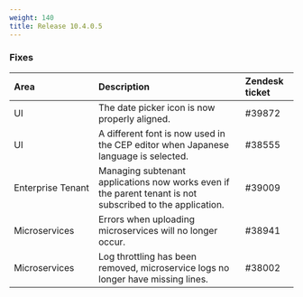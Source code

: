 ```yaml
---
weight: 140
title: Release 10.4.0.5
---
```


### Fixes

<table>
<colgroup><col width="150">
</colgroup><thead>
<tr>
<th style="text-align:left">Area</th>
<th style="text-align:left">Description</th>
<th style="text-align:left">Zendesk ticket</th>
</tr>
</thead>
<tbody>
<tr>
<td style="text-align:left">UI</td>
<td style="text-align:left"> The date picker icon is now properly aligned.</td>
<td style="text-align:left">#39872 </td>
</tr>
<tr>
<td style="text-align:left">UI</td>
<td style="text-align:left">A different font is now used in the CEP editor when Japanese language is selected.</td>
<td style="text-align:left">#38555</td>
</tr>
<tr>
<td style="text-align:left">Enterprise Tenant</td>
<td style="text-align:left">Managing subtenant applications now works even if the parent tenant is not subscribed to the application.</td>
<td style="text-align:left">#39009</td>
</tr>
<tr>
<td style="text-align:left">Microservices</td>
<td style="text-align:left">Errors when uploading microservices will no longer occur.</td>
<td>#38941</td>
</tr>
<tr>
<td style="text-align:left">Microservices</td>
<td style="text-align:left">Log throttling has been removed, microservice logs no longer have missing lines.</td>
<td>#38002</td>
</tr>
</tbody>
</table>